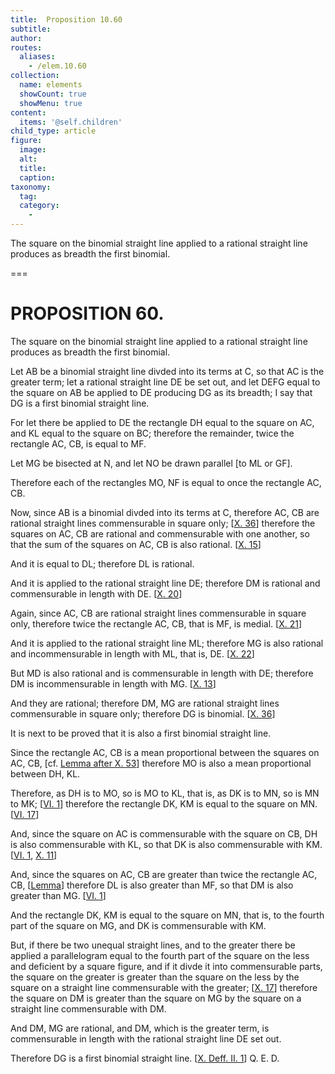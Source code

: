 ```yaml
---
title:  Proposition 10.60
subtitle: 
author:
routes:
  aliases:
    - /elem.10.60
collection:
  name: elements
  showCount: true
  showMenu: true
content:
  items: '@self.children'
child_type: article
figure:
  image:
  alt:
  title:
  caption:
taxonomy:
  tag:
  category:
    - 
---
```


<p><hi rend="ital">The square on the binomial straight line applied to a rational straight line produces as breadth the first binomial</hi>. </p>

===

<h1>PROPOSITION 60.</h1>
<p><span class="ital">The square on the binomial straight line applied to a rational straight line produces as breadth the first binomial</span>. </p>

<p>Let <span class="ital">AB</span> be a binomial straight line divded into its terms at <span class="ital">C</span>, so that <span class="ital">AC</span> is the greater term; let a rational straight line <span class="ital">DE</span> be set out, and let <span class="ital">DEFG</span> equal to the square on <span class="ital">AB</span> be applied to <span class="ital">DE</span> producing <span class="ital">DG</span> as its breadth; I say that <span class="ital">DG</span> is a first binomial straight line. 
      </p>

<p>For let there be applied to <span class="ital">DE</span> the rectangle <span class="ital">DH</span> equal to the square on <span class="ital">AC</span>, and <span class="ital">KL</span> equal to the square on <span class="ital">BC</span>; therefore the remainder, twice the rectangle <span class="ital">AC</span>, <span class="ital">CB</span>, is equal to <span class="ital">MF</span>. </p>

<p>Let <span class="ital">MG</span> be bisected at <span class="ital">N</span>, and let <span class="ital">NO</span> be drawn parallel [to <span class="ital">ML</span> or <span class="ital">GF</span>]. </p>

<p>Therefore each of the rectangles <span class="ital">MO</span>, <span class="ital">NF</span> is equal to once the rectangle <span class="ital">AC</span>, <span class="ital">CB</span>. </p>

<p>Now, since <span class="ital">AB</span> is a binomial divded into its terms at <span class="ital">C</span>, <pb n="133"/>therefore <span class="ital">AC</span>, <span class="ital">CB</span> are rational straight lines commensurable in square only; [<a href="/elem.10.36">X. 36</a>] therefore the squares on <span class="ital">AC</span>, <span class="ital">CB</span> are rational and commensurable with one another, so that the sum of the squares on <span class="ital">AC</span>, <span class="ital">CB</span> is also rational. [<a href="/elem.10.15">X. 15</a>] </p>

<p>And it is equal to <span class="ital">DL</span>; therefore <span class="ital">DL</span> is rational. </p>

<p>And it is applied to the rational straight line <span class="ital">DE</span>; therefore <span class="ital">DM</span> is rational and commensurable in length with <span class="ital">DE</span>. [<a href="/elem.10.20">X. 20</a>] </p>

<p>Again, since <span class="ital">AC</span>, <span class="ital">CB</span> are rational straight lines commensurable in square only, therefore twice the rectangle <span class="ital">AC</span>, <span class="ital">CB</span>, that is <span class="ital">MF</span>, is medial. [<a href="/elem.10.21">X. 21</a>] </p>

<p>And it is applied to the rational straight line <span class="ital">ML</span>; therefore <span class="ital">MG</span> is also rational and incommensurable in length with <span class="ital">ML</span>, that is, <span class="ital">DE</span>. [<a href="/elem.10.22">X. 22</a>] </p>

<p>But <span class="ital">MD</span> is also rational and is commensurable in length with <span class="ital">DE</span>; therefore <span class="ital">DM</span> is incommensurable in length with <span class="ital">MG</span>. [<a href="/elem.10.13">X. 13</a>] </p>

<p>And they are rational; therefore <span class="ital">DM</span>, <span class="ital">MG</span> are rational straight lines commensurable in square only; therefore <span class="ital">DG</span> is binomial. [<a href="/elem.10.36">X. 36</a>] </p>

<p>It is next to be proved that it is also a first binomial straight line. </p>

<p>Since the rectangle <span class="ital">AC</span>, <span class="ital">CB</span> is a mean proportional between the squares on <span class="ital">AC</span>, <span class="ital">CB</span>, [cf. <a href="/elem.10.53.l.1">Lemma after X. 53</a>] therefore <span class="ital">MO</span> is also a mean proportional between <span class="ital">DH</span>, <span class="ital">KL</span>. </p>

<p>Therefore, as <span class="ital">DH</span> is to <span class="ital">MO</span>, so is <span class="ital">MO</span> to <span class="ital">KL</span>, that is, as <span class="ital">DK</span> is to <span class="ital">MN</span>, so is <span class="ital">MN</span> to <span class="ital">MK</span>; [<a href="/elem.6.1">VI. 1</a>] therefore the rectangle <span class="ital">DK</span>, <span class="ital">KM</span> is equal to the square on <span class="ital">MN</span>. [<a href="/elem.6.17">VI. 17</a>] </p>

<p>And, since the square on <span class="ital">AC</span> is commensurable with the square on <span class="ital">CB</span>, <span class="ital">DH</span> is also commensurable with <span class="ital">KL</span>, so that <span class="ital">DK</span> is also commensurable with <span class="ital">KM</span>. [<a href="/elem.6.1">VI. 1</a>, <a href="/elem.10.11">X. 11</a>] <pb n="134"/></p>

<p>And, since the squares on <span class="ital">AC</span>, <span class="ital">CB</span> are greater than twice the rectangle <span class="ital">AC</span>, <span class="ital">CB</span>, [<a href="/elem.10.59.l.1">Lemma</a>] therefore <span class="ital">DL</span> is also greater than <span class="ital">MF</span>, so that <span class="ital">DM</span> is also greater than <span class="ital">MG</span>. [<a href="/elem.6.1">VI. 1</a>] </p>

<p>And the rectangle <span class="ital">DK</span>, <span class="ital">KM</span> is equal to the square on <span class="ital">MN</span>, that is, to the fourth part of the square on <span class="ital">MG</span>, and <span class="ital">DK</span> is commensurable with <span class="ital">KM</span>. </p>

<p>But, if there be two unequal straight lines, and to the greater there be applied a parallelogram equal to the fourth part of the square on the less and deficient by a square figure, and if it divde it into commensurable parts, the square on the greater is greater than the square on the less by the square on a straight line commensurable with the greater; [<a href="/elem.10.17">X. 17</a>] therefore the square on <span class="ital">DM</span> is greater than the square on <span class="ital">MG</span> by the square on a straight line commensurable with <span class="ital">DM</span>. </p>

<p>And <span class="ital">DM</span>, <span class="ital">MG</span> are rational, and <span class="ital">DM</span>, which is the greater term, is commensurable in length with the rational straight line <span class="ital">DE</span> set out. </p>

<p>Therefore <span class="ital">DG</span> is a first binomial straight line. [<a href="/elem.10.def.2.1">X. Deff. II. 1</a>] Q. E. D.</p>
